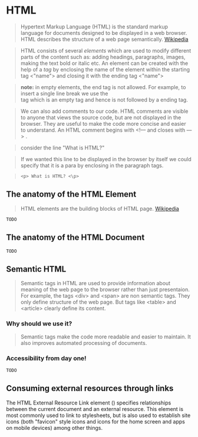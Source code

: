 # HTML

> Hypertext Markup Language (HTML) is the standard markup language for documents designed to be displayed in a web browser. HTML describes the structure of a web page semantically. [Wikipedia](https://en.wikipedia.org/wiki/HTML)

> HTML consists of several *elements* which are used to modify different parts of the content such as: adding headings, paragraphs, images, making the text bold or italic etc. An element can be created with the help of a *tag* by enclosing the name of the element within the starting tag <"name"> and closing it with the ending tag <\"name"> 
 
> **note:** in empty elements, the end tag is not allowed. For example, to insert a single line break we use the <br> tag which is an empty tag and hence is not followed by a ending tag.

> We can also add comments to our code. HTML comments are visible to anyone that views the source code, but are not displayed in the browser. They are useful to make the code more concise and easier to understand. An HTML comment begins with <!–– and closes with ––> .

> consider the line "What is HTML?"

> If we wanted this line to be displayed in the browser by itself we could specify that it is a para by enclosing in the paragraph tags. 

>``` <p> What is HTML? <\p> ```
    
## The anatomy of the HTML Element

> HTML elements are the building blocks of HTML page. [Wikipedia](https://en.wikipedia.org/wiki/HTML)

    TODO
## The anatomy of the HTML Document
    TODO
## Semantic HTML
> Semantic tags in HTML are used to provide information about meaning of the web page to the browser rather than just presentaion. For example, the tags \<div\> and \<span\> are non semantic tags. They only define structure of the web page. But tags like \<table\> and \<article\> clearly define its content.
### Why should we use it?
> Semantic tags make the code more readable and easier to maintain. It also improves automated processing of documents.
### Accessibility from day one!
    TODO
## Consuming external resources through links
The HTML External Resource Link element (<link>) specifies relationships between the current document and an external resource. This element is most commonly used to link to stylesheets, but is also used to establish site icons (both "favicon" style icons and icons for the home screen and apps on mobile devices) among other things.

